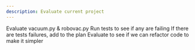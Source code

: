 ```yaml
---
description: Evaluate current project
---
```


Evaluate vacuum.py & robovac.py 
Run tests to see if any are failing
If there are tests failures, add to the plan
Evaluate to see if we can refactor code to make it simpler
